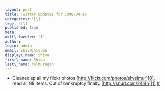 ```yaml
---
layout: post
title: Twitter Updates for 2008-04-16
categories: \[\]
tags: \[\]
published: true
meta:
aktt\_tweeted: '1'
author:
login: admin
email: shiv@shiv.me
display\_name: Shiva
first\_name: Shiva
last\_name: Velmurugan
---
```


* Cleaned up all my flickr photos [http://flickr.com/photos/shvelmur][0], read all GR items. Out of bankruptcy finally. [http://snurl.com/24l4n][1] [\#][2]


[0]: http://flickr.com/photos/shvelmur
[1]: http://snurl.com/24l4n
[2]: http://twitter.com/shvelmur/statuses/790121285